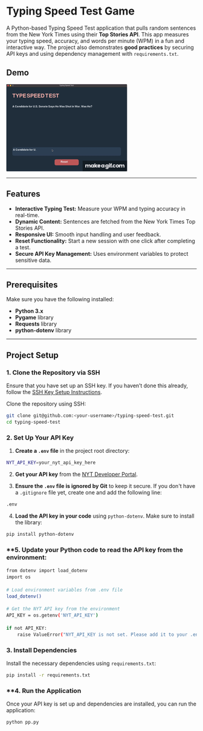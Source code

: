 # Typing Speed Test Game

A Python-based Typing Speed Test application that pulls random sentences from the New York Times using their **Top Stories API**. This app measures your typing speed, accuracy, and words per minute (WPM) in a fun and interactive way. The project also demonstrates **good practices** by securing API keys and using dependency management with `requirements.txt`.

## **Demo**

![Demo Gif](Demo%20Gif.gif)

---

## **Features**

- **Interactive Typing Test:** Measure your WPM and typing accuracy in real-time.
- **Dynamic Content:** Sentences are fetched from the New York Times Top Stories API.
- **Responsive UI:** Smooth input handling and user feedback.
- **Reset Functionality:** Start a new session with one click after completing a test.
- **Secure API Key Management:** Uses environment variables to protect sensitive data.

---

## **Prerequisites**

Make sure you have the following installed:

- **Python 3.x**
- **Pygame** library
- **Requests** library
- **python-dotenv** library

---

## **Project Setup**

### **1. Clone the Repository via SSH**

Ensure that you have set up an SSH key. If you haven’t done this already, follow the [SSH Key Setup Instructions](#ssh-key-setup).

Clone the repository using SSH:

```bash
git clone git@github.com:<your-username>/typing-speed-test.git
cd typing-speed-test
```

### **2. Set Up Your API Key**

1. **Create a `.env` file** in the project root directory:
```bash
NYT_API_KEY=your_nyt_api_key_here
```
2. **Get your API key** from the [NYT Developer Portal](https://developer.nytimes.com/).

3. **Ensure the `.env` file is ignored by Git** to keep it secure. If you don't have a `.gitignore` file yet, create one and add the following line:
```bash
.env
```

4. **Load the API key in your code** using `python-dotenv`. Make sure to install the library:
```bash
pip install python-dotenv
```
### **5. Update your Python code to read the API key from the environment:
```bash
from dotenv import load_dotenv
import os

# Load environment variables from .env file
load_dotenv()

# Get the NYT API key from the environment
API_KEY = os.getenv('NYT_API_KEY')

if not API_KEY:
    raise ValueError("NYT_API_KEY is not set. Please add it to your .env file.")
```

### **3. Install Dependencies**

Install the necessary dependencies using `requirements.txt`:

```bash
pip install -r requirements.txt
```

### **4. Run the Application

Once your API key is set up and dependencies are installed, you can run the application:

```bash
python pp.py
```
